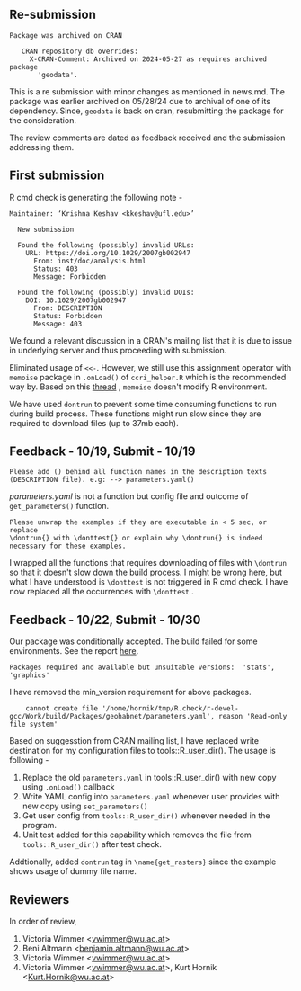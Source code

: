 ## Re-submission

```         
Package was archived on CRAN
   
   CRAN repository db overrides:
     X-CRAN-Comment: Archived on 2024-05-27 as requires archived package
       'geodata'.
```

This is a re submission with minor changes as mentioned in news.md. The package was earlier archived on 05/28/24 due to archival of one of its dependency. Since, `geodata` is back on cran, resubmitting the package for the consideration.

The review comments are dated as feedback received and the submission addressing them.

## First submission

R cmd check is generating the following note -

```         
Maintainer: ‘Krishna Keshav <kkeshav@ufl.edu>’
  
  New submission
  
  Found the following (possibly) invalid URLs:
    URL: https://doi.org/10.1029/2007gb002947
      From: inst/doc/analysis.html
      Status: 403
      Message: Forbidden
  
  Found the following (possibly) invalid DOIs:
    DOI: 10.1029/2007gb002947
      From: DESCRIPTION
      Status: Forbidden
      Message: 403
```

We found a relevant discussion in a CRAN's mailing list that it is due to issue in underlying server and thus proceeding with submission.

Eliminated usage of `<<-`. However, we still use this assignment operator with `memoise` package in `.onLoad()` of `ccri_helper.R` which is the recommended way by. Based on this [thread](https://github.com/r-lib/memoise/issues/76) , `memoise` doesn't modify R environment.

We have used `dontrun` to prevent some time consuming functions to run during build process. These functions might run slow since they are required to download files (up to 37mb each).

## Feedback - 10/19, Submit - 10/19

```         
Please add () behind all function names in the description texts
(DESCRIPTION file). e.g: --> parameters.yaml()
```

*parameters.yaml* is not a function but config file and outcome of `get_parameters()` function.

```         
Please unwrap the examples if they are executable in < 5 sec, or replace
\dontrun{} with \donttest{} or explain why \dontrun{} is indeed
necessary for these examples.
```

I wrapped all the functions that requires downloading of files with `\dontrun` so that it doesn't slow down the build process. I might be wrong here, but what I have understood is `\donttest` is not triggered in R cmd check. I have now replaced all the occurrences with `\donttest` .

## Feedback - 10/22, Submit - 10/30

Our package was conditionally accepted. The build failed for some environments. See the report [here](https://nam10.safelinks.protection.outlook.com/?url=https%3A%2F%2Fcran.r-project.org%2Fweb%2Fchecks%2Fcheck_results_geohabnet.html&data=05%7C01%7Ckkeshav%40ufl.edu%7C0e9750fb07c84cc2d05208dbd2e51116%7C0d4da0f84a314d76ace60a62331e1b84%7C0%7C0%7C638335653506437699%7CUnknown%7CTWFpbGZsb3d8eyJWIjoiMC4wLjAwMDAiLCJQIjoiV2luMzIiLCJBTiI6Ik1haWwiLCJXVCI6Mn0%3D%7C3000%7C%7C%7C&sdata=EbkniC3U%2FFsPiw%2Bpjg4VxBnbDlEonYh5FioMmTdC3bg%3D&reserved=0).

```         
Packages required and available but unsuitable versions:  'stats', 'graphics'
```

I have removed the min_version requirement for above packages.

```         
    cannot create file '/home/hornik/tmp/R.check/r-devel-gcc/Work/build/Packages/geohabnet/parameters.yaml', reason 'Read-only file system'
```

Based on suggesstion from CRAN mailing list, I have replaced write destination for my configuration files to tools::R_user_dir(). The usage is following -

1.  Replace the old `parameters.yaml` in tools::R_user_dir() with new copy using `.onLoad()` callback
2.  Write YAML config into `parameters.yaml` whenever user provides with new copy using `set_parameters()`
3.  Get user config from `tools::R_user_dir()` whenever needed in the program.
4.  Unit test added for this capability which removes the file from `tools::R_user_dir()` after test check.

Addtionally, added `dontrun` tag in `\name{get_rasters}` since the example shows usage of dummy file name.

## Reviewers

In order of review,

1.  Victoria Wimmer \<[vwimmer\@wu.ac.at](mailto:vwimmer@wu.ac.at)\>
2.  Beni Altmann \<[benjamin.altmann\@wu.ac.at](mailto:benjamin.altmann@wu.ac.at)\>
3.  Victoria Wimmer \<[vwimmer\@wu.ac.at](mailto:vwimmer@wu.ac.at)\>
4.  Victoria Wimmer \<[vwimmer\@wu.ac.at](mailto:vwimmer@wu.ac.at)\>, Kurt Hornik \<[Kurt.Hornik\@wu.ac.at](mailto:Kurt.Hornik@wu.ac.at)\>
